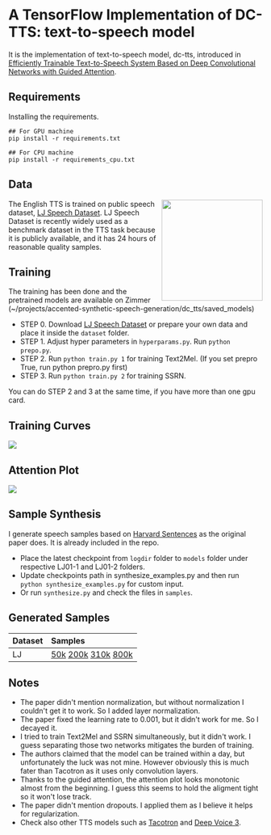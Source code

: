 # A TensorFlow Implementation of DC-TTS: text-to-speech model

It is the implementation of text-to-speech model, dc-tts, introduced in [Efficiently Trainable Text-to-Speech System Based on Deep Convolutional Networks with Guided Attention](https://arxiv.org/abs/1710.08969). 

## Requirements

Installing the requirements.
```
## For GPU machine
pip install -r requirements.txt

## For CPU machine
pip install -r requirements_cpu.txt
```

## Data

<img src="https://image.shutterstock.com/z/stock-vector-lj-letters-four-colors-in-abstract-background-logo-design-identity-in-circle-alphabet-letter-418687846.jpg" height="200" align="right">

The English TTS is trained on public speech dataset, [LJ Speech Dataset](https://keithito.com/LJ-Speech-Dataset/). LJ Speech Dataset is recently widely used as a benchmark dataset in the TTS task because it is publicly available, and it has 24 hours of reasonable quality samples.


## Training

The training has been done and the pretrained models are available on Zimmer (~/projects/accented-synthetic-speech-generation/dc_tts/saved_models)

  * STEP 0. Download [LJ Speech Dataset](https://keithito.com/LJ-Speech-Dataset/) or prepare your own data and place it inside the `dataset` folder.
  * STEP 1. Adjust hyper parameters in `hyperparams.py`. Run `python prepo.py`.
  * STEP 2. Run `python train.py 1` for training Text2Mel. (If you set prepro True, run python prepro.py first)
  * STEP 3. Run `python train.py 2` for training SSRN.

You can do STEP 2 and 3 at the same time, if you have more than one gpu card.

## Training Curves

<img src="fig/training_curves.png">

## Attention Plot
<img src="fig/attention.gif">

## Sample Synthesis
I generate speech samples based on [Harvard Sentences](http://www.cs.columbia.edu/~hgs/audio/harvard.html) as the original paper does. It is already included in the repo.

  * Place the latest checkpoint from `logdir` folder to `models` folder under respective LJ01-1 and LJ01-2 folders.
  * Update checkpoints path in synthesize_examples.py and then run `python synthesize_examples.py` for custom input.
  * Or run `synthesize.py` and check the files in `samples`.

## Generated Samples

| Dataset       | Samples |
| :----- |:-------------|
| LJ      | [50k](https://soundcloud.com/kyubyong-park/sets/dc_tts) [200k](https://soundcloud.com/kyubyong-park/sets/dc_tts_lj_200k) [310k](https://soundcloud.com/kyubyong-park/sets/dc_tts_lj_310k) [800k](https://soundcloud.com/kyubyong-park/sets/dc_tts_lj_800k)|
 

## Notes

  * The paper didn't mention normalization, but without normalization I couldn't get it to work. So I added layer normalization.
  * The paper fixed the learning rate to 0.001, but it didn't work for me. So I decayed it.
  * I tried to train Text2Mel and SSRN simultaneously, but it didn't work. I guess separating those two networks mitigates the burden of training.
  * The authors claimed that the model can be trained within a day, but unfortunately the luck was not mine. However obviously this is much fater than Tacotron as it uses only convolution layers.
  * Thanks to the guided attention, the attention plot looks monotonic almost from the beginning. I guess this seems to hold the aligment tight so it won't lose track.
  * The paper didn't mention dropouts. I applied them as I believe it helps for regularization.
  * Check also other TTS models such as [Tacotron](https://github.com/kyubyong/tacotron) and [Deep Voice 3](https://github.com/kyubyong/deepvoice3).
  

